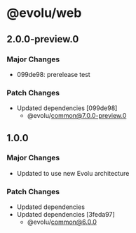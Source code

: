 # @evolu/web

## 2.0.0-preview.0

### Major Changes

- 099de98: prerelease test

### Patch Changes

- Updated dependencies [099de98]
  - @evolu/common@7.0.0-preview.0

## 1.0.0

### Major Changes

- Updated to use new Evolu architecture

### Patch Changes

- Updated dependencies
- Updated dependencies [3feda97]
  - @evolu/common@6.0.0
